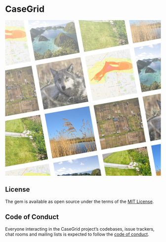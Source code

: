 # CaseGrid

![An example image created by this library](example.jpg)

## License

The gem is available as open source under the terms of the [MIT License](https://opensource.org/licenses/MIT).

## Code of Conduct

Everyone interacting in the CaseGrid project’s codebases, issue trackers, chat rooms and mailing lists is expected to follow the [code of conduct](CODE_OF_CONDUCT.md).
